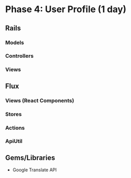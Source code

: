 # Phase 4: User Profile (1 day)

## Rails
### Models

### Controllers


### Views


## Flux
### Views (React Components)



### Stores

### Actions

### ApiUtil

## Gems/Libraries
* Google Translate API